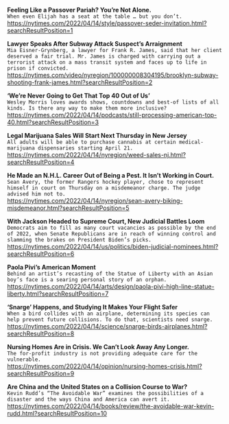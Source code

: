 **Feeling Like a Passover Pariah? You’re Not Alone.**\
`When even Elijah has a seat at the table … but you don’t.`\
https://nytimes.com/2022/04/14/style/passover-seder-invitation.html?searchResultPosition=1

**Lawyer Speaks After Subway Attack Suspect’s Arraignment**\
`Mia Eisner-Grynberg, a lawyer for Frank R. James, said that her client deserved a fair trial. Mr. James is charged with carrying out a terrorist attack on a mass transit system and faces up to life in prison if convicted.`\
https://nytimes.com/video/nyregion/100000008304195/brooklyn-subway-shooting-frank-james.html?searchResultPosition=2

**‘We’re Never Going to Get That Top 40 Out of Us’**\
`Wesley Morris loves awards shows, countdowns and best-of lists of all kinds. Is there any way to make them more inclusive?`\
https://nytimes.com/2022/04/14/podcasts/still-processing-american-top-40.html?searchResultPosition=3

**Legal Marijuana Sales Will Start Next Thursday in New Jersey**\
`All adults will be able to purchase cannabis at certain medical-marijuana dispensaries starting April 21.`\
https://nytimes.com/2022/04/14/nyregion/weed-sales-nj.html?searchResultPosition=4

**He Made an N.H.L. Career Out of Being a Pest. It Isn’t Working in Court.**\
`Sean Avery, the former Rangers hockey player, chose to represent himself in court on Thursday on a misdemeanor charge. The judge advised him not to.`\
https://nytimes.com/2022/04/14/nyregion/sean-avery-biking-misdemeanor.html?searchResultPosition=5

**With Jackson Headed to Supreme Court, New Judicial Battles Loom**\
`Democrats aim to fill as many court vacancies as possible by the end of 2022, when Senate Republicans are in reach of winning control and slamming the brakes on President Biden’s picks.`\
https://nytimes.com/2022/04/14/us/politics/biden-judicial-nominees.html?searchResultPosition=6

**Paola Pivi’s American Moment**\
`Behind an artist’s recasting of the Statue of Liberty with an Asian boy’s face is a searing personal story of an orphan.`\
https://nytimes.com/2022/04/14/arts/design/paola-pivi-high-line-statue-liberty.html?searchResultPosition=7

**‘Snarge’ Happens, and Studying It Makes Your Flight Safer**\
`When a bird collides with an airplane, determining its species can help prevent future collisions. To do that, scientists need snarge.`\
https://nytimes.com/2022/04/14/science/snarge-birds-airplanes.html?searchResultPosition=8

**Nursing Homes Are in Crisis. We Can’t Look Away Any Longer.**\
`The for-profit industry is not providing adequate care for the vulnerable. `\
https://nytimes.com/2022/04/14/opinion/nursing-homes-crisis.html?searchResultPosition=9

**Are China and the United States on a Collision Course to War?**\
`Kevin Rudd’s “The Avoidable War” examines the possibilities of a disaster and the ways China and America can avert it.`\
https://nytimes.com/2022/04/14/books/review/the-avoidable-war-kevin-rudd.html?searchResultPosition=10

